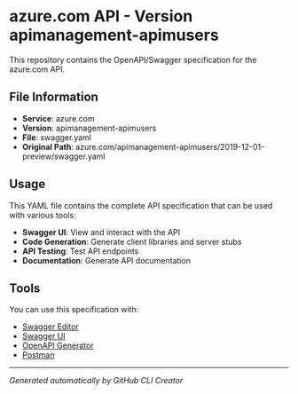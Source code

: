 # azure.com API - Version apimanagement-apimusers

This repository contains the OpenAPI/Swagger specification for the azure.com API.

## File Information

- **Service**: azure.com
- **Version**: apimanagement-apimusers
- **File**: swagger.yaml
- **Original Path**: azure.com/apimanagement-apimusers/2019-12-01-preview/swagger.yaml

## Usage

This YAML file contains the complete API specification that can be used with various tools:

- **Swagger UI**: View and interact with the API
- **Code Generation**: Generate client libraries and server stubs
- **API Testing**: Test API endpoints
- **Documentation**: Generate API documentation

## Tools

You can use this specification with:

- [Swagger Editor](https://editor.swagger.io/)
- [Swagger UI](https://swagger.io/tools/swagger-ui/)
- [OpenAPI Generator](https://openapi-generator.tech/)
- [Postman](https://www.postman.com/)

---

*Generated automatically by GitHub CLI Creator*
